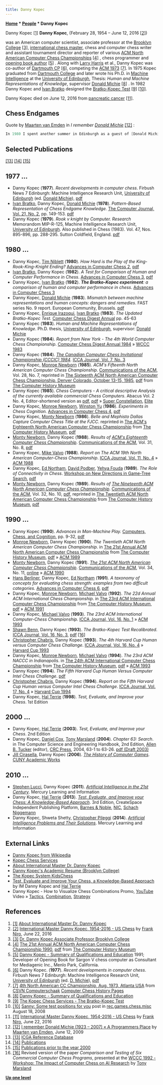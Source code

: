 ```yaml
---
title: Danny Kopec
---
```

**[Home](Home "Home") * [People](People "People") * Danny Kopec**

[](http://www.kopecchess.com/Kopec_Chess_Services/About_Dr._Kopec.html) Danny Kopec <a id="cite-note-1" href="#cite-ref-1">[1]</a>
**Danny Kopec**, (February 28, 1954 – June 12, 2016 <a id="cite-note-2" href="#cite-ref-2">[2]</a>)

was an American computer scientist, associate professor at the [Brooklyn College](https://en.wikipedia.org/wiki/Brooklyn_College) <a id="cite-note-3" href="#cite-ref-3">[3]</a>, [international chess master](https://en.wikipedia.org/wiki/FIDE_titles#International_Master_.28IM.29), chess and computer chess writer and assistant tournament director and reporter of various [ACM North American Computer Chess Championships](ACM_North_American_Computer_Chess_Championship "ACM North American Computer Chess Championship") <a id="cite-note-4" href="#cite-ref-4">[4]</a> , chess programmer and [opening book author](Category:Opening_Book_Author "Category:Opening Book Author") <a id="cite-note-5" href="#cite-ref-5">[5]</a> . Along with [Larry Harris](Larry_Harris "Larry Harris") et al., Danny Kopec was co-author of [Dartmouth CP](Dartmouth_CP "Dartmouth CP") <a id="cite-note-6" href="#cite-ref-6">[6]</a>, competing the [ACM 1973](ACM_1973 "ACM 1973") <a id="cite-note-7" href="#cite-ref-7">[7]</a>. In 1975 Kopec graduated from [Dartmouth College](Dartmouth_College "Dartmouth College") and later wrote his Ph.D. in [Machine Intelligence](Artificial_Intelligence "Artificial Intelligence") at the [University of Edinburgh](University_of_Edinburgh "University of Edinburgh"), Thesis: *Human and Machine Representations of Knowledge*, supervisor [Donald Michie](Donald_Michie "Donald Michie") <a id="cite-note-8" href="#cite-ref-8">[8]</a> . In 1982 Danny Kopec and [Ivan Bratko](Ivan_Bratko "Ivan Bratko") designed the [Bratko-Kopec Test](Bratko-Kopec_Test "Bratko-Kopec Test") <a id="cite-note-9" href="#cite-ref-9">[9]</a> <a id="cite-note-10" href="#cite-ref-10">[10]</a>.

Danny Kopec died on June 12, 2016 from [pancreatic cancer](https://en.wikipedia.org/wiki/Pancreatic_cancer) <a id="cite-note-11" href="#cite-ref-11">[11]</a>.

## Chess Endgames

Quote by [Maarten van Emden](Maarten_van_Emden "Maarten van Emden") in *I remember [Donald Michie](Donald_Michie "Donald Michie")* <a id="cite-note-12" href="#cite-ref-12">[12]</a> :

```C++
In 1980 I spent another summer in Edinburgh as a guest of [Donald Michie](Donald_Michie "Donald Michie"). Since the low point of 1975, thanks to assiduous and inventive joint pursuit of funding possibilities by Donald and [Jean](http://www.informatik.uni-trier.de/%7Eley/db/indices/a-tree/m/Michie:Jean_Hayes.html), the Machine Intelligence Research Unit was alive with work focused on [chess endgames](Endgame "Endgame"). There were students, including [Tim Niblett](Tim_Niblett "Tim Niblett") and [Alen Shapiro](Alen_Shapiro "Alen Shapiro"). Danny Kopec was there, perhaps formally as a student, but de facto as the resident chess consultant. [Ivan Bratko](Ivan_Bratko "Ivan Bratko") visited frequently. Alen was the administrator of the dream computing environment of that time: a small [PDP-11](PDP-11 "PDP-11") running [Unix](Unix "Unix"). 

```

## Selected Publications

<a id="cite-note-13" href="#cite-ref-13">[13]</a> <a id="cite-note-14" href="#cite-ref-14">[14]</a> <a id="cite-note-15" href="#cite-ref-15">[15]</a>

## 1977 ...

- Danny Kopec (**1977**). *Recent developments in computer chess*. Firbush News 7 Edinburgh: Machine Intelligence Research Unit, [University of Edinburgh](University_of_Edinburgh "University of Edinburgh") (ed. [Donald Michie](Donald_Michie "Donald Michie")), [pdf](http://www.sci.brooklyn.cuny.edu/~kopec/Publications/Publications/O_45_C.pdf)
- [Ivan Bratko](Ivan_Bratko "Ivan Bratko"), Danny Kopec, [Donald Michie](Donald_Michie "Donald Michie") (**1978**). *Pattern-Based Representation of Chess Endgame Knowledge.* [The Computer Journal, Vol. 21, No. 2](http://comjnl.oxfordjournals.org/content/21/2.toc), pp. 149-153. [pdf](http://www.sci.brooklyn.cuny.edu/%7Ekopec/Publications/Publications/O_44_C.pdf)
- Danny Kopec (**1979**). *Rook v knight by Computer. Research* Memorandom MIP-R-125, Machine Intelligence Research Unit, [University of Edinburgh](University_of_Edinburgh "University of Edinburgh"). Also published in Chess (1983). Vol. 47, Nos. 895-896, pp. 288-295. Sutton Coldfield, England. [pdf](http://www.sci.brooklyn.cuny.edu/%7Ekopec/Publications/Publications/O_43_C.pdf)

## 1980 ...

- Danny Kopec, [Tim Niblett](Tim_Niblett "Tim Niblett") (**1980**). *How Hard is the Play of the King-Rook-King-Knight Ending?* [Advances in Computer Chess 2](Advances_in_Computer_Chess_2 "Advances in Computer Chess 2"), [pdf](http://www.sci.brooklyn.cuny.edu/%7Ekopec/Publications/Publications/O_42_C.pdf)
- [Ivan Bratko](Ivan_Bratko "Ivan Bratko"), Danny Kopec (**1982**). *A Test for Comparison of Human and Computer Performance in Chess*. [Advances in Computer Chess 3](Advances_in_Computer_Chess_3 "Advances in Computer Chess 3"), [pdf](http://www.sci.brooklyn.cuny.edu/%7Ekopec/Publications/Publications/O_41_C.pdf)
- Danny Kopec, [Ivan Bratko](Ivan_Bratko "Ivan Bratko") (**1982**). ***The Bratko-Kopec experiment**: a comparison of human and computer performance in chess*. [Advances in Computer Chess 3](Advances_in_Computer_Chess_3 "Advances in Computer Chess 3")
- Danny Kopec, [Donald Michie](Donald_Michie "Donald Michie") (**1983**). *Mismatch between machine representations and human concepts: dangers and remedies*. FAST series No. 9 report. European Community, Brussels. [pdf](http://www.sci.brooklyn.cuny.edu/%7Ekopec/Publications/Publications/O_38_AI.pdf)
- Danny Kopec, [Enrique Irazoqui](Enrique_Irazoqui "Enrique Irazoqui"), [Ivan Bratko](Ivan_Bratko "Ivan Bratko") (**1983**). *The Updated Bratko-Kopec Test.* [Computer Chess Digest Annual](Computer_Chess_Reports "Computer Chess Reports") pp. 45-63
- Danny Kopec (**1983**). *Human and Machine Representations of Knowledge*. Ph.D. thesis, [University of Edinburgh](University_of_Edinburgh "University of Edinburgh"), supervisor: [Donald Michie](Donald_Michie "Donald Michie")
- Danny Kopec (**1984**). *Report from New York - The 4th World Computer Chess Championship*. [Computer Chess Digest Annual 1984](Computer_Chess_Reports "Computer Chess Reports") » [WCCC 1983](WCCC_1983 "WCCC 1983")
- Danny Kopec (**1984**). *[The Canadian Computer Chess Invitational Championship (CCCIC) 1984](Canadian_Computer_Chess_Invitational_Championship_1984 "Canadian Computer Chess Invitational Championship 1984")*. [ICCA Journal, Vol. 7, No. 3](ICGA_Journal#7_1 "ICGA Journal")
- Danny Kopec, [Monroe Newborn](Monroe_Newborn "Monroe Newborn") (**1985**). *ACM's Fifteenth North American Computer Chess Championship*. [Communications of the ACM](ACM#Communications "ACM"), Vol. 28, No. 7, reprinted in [The Sixteenth ACM North American Computer Chess Championship, Denver Colorado, October 13-15, 1985](http://www.computerhistory.org/chess/full_record.php?iid=doc-431614f6cef27), [pdf](http://archive.computerhistory.org/projects/chess/related_materials/text/3-1%20and%203-2%20and%203-3.1985_16th_NACCC/1985%20NACCC.062303067.sm.pdf) from [The Computer History Museum](The_Computer_History_Museum "The Computer History Museum")
- Danny Kopec (**1985**). *Chess Computers - A critical descriptive Analysis of the currently available commercial Chess Computers*. Abacus Vol. 2 No. 4, Editor-shortened version as [pdf](http://www.sci.brooklyn.cuny.edu/~kopec/Publications/Publications/O_34_C.pdf), [pdf](http://spider.sci.brooklyn.cuny.edu/~kopec/Publications/Publications/O_34_C.pdf) » [Super Constellation](Super_Constellation "Super Constellation"), [Elite](Elite "Elite")
- Danny Kopec, [Monroe Newborn](Monroe_Newborn "Monroe Newborn"), [Winston Yu](index.php?title=Winston_Yu&action=edit&redlink=1 "Winston Yu (page does not exist)") (**1986**). *Experiments in Chess Cognition.* [Advances in Computer Chess 4](Advances_in_Computer_Chess_4 "Advances in Computer Chess 4"), [pdf](http://www.sci.brooklyn.cuny.edu/%7Ekopec/Publications/Publications/O_32_C.pdf)
- Danny Kopec, [Monty Newborn](Monroe_Newborn "Monroe Newborn") (**1986**). *Belle and Mephisto Dallas Capture Computer Chess Title at the FJCC*. reprinted in [The ACM's Eighteenth North American Computer Chess Championship](http://www.computerhistory.org/chess/full_record.php?iid=doc-431614f6cabbd) from [The Computer History Museum](The_Computer_History_Museum "The Computer History Museum"), [pdf](http://archive.computerhistory.org/projects/chess/related_materials/text/3-1%20and%203-2%20and%203-3%20and%204-3.1987_18th_NACCC/1987%20NACCC.062303063.sm.pdf)
- [Monty Newborn](Monroe_Newborn "Monroe Newborn"), Danny Kopec (**1988**). *Results of [ACM's Eighteenth Computer Chess Championship](ACM_1987 "ACM 1987")*. [Communications of the ACM](ACM#Communications "ACM"), Vol. 31, No. 8, [pdf](http://www.sci.brooklyn.cuny.edu/~kopec/Publications/Publications/O_30_C.pdf)
- Danny Kopec, [Mike Valvo](Michael_Valvo "Michael Valvo") (**1988**). *Report on The ACM 19th North American Computer-Chess Championship*. [ICCA Journal, Vol. 11, No. 4](ICGA_Journal#11_4 "ICGA Journal") » [ACM 1988](ACM_1988 "ACM 1988")
- Danny Kopec, [Ed Northam](Ed_Northam "Ed Northam"), [David Podber](index.php?title=David_Podber&action=edit&redlink=1 "David Podber (page does not exist)"), [Yehya Fouda](index.php?title=Yehya_Fouda&action=edit&redlink=1 "Yehya Fouda (page does not exist)") (**1989**). *The Role of Connectivity in Chess*. [Workshop on New Directions in Game-Tree Search](WCCC_1989#Workshop "WCCC 1989"), [pdf](http://www.sci.brooklyn.cuny.edu/%7Ekopec/Publications/Publications/O_24_C.pdf)
- [Monty Newborn](Monroe_Newborn "Monroe Newborn"), Danny Kopec (**1989**). *Results of [The Nineteenth ACM North American Computer Chess Championship](ACM_1988 "ACM 1988")*. [Communications of the ACM](ACM#Communications "ACM"), Vol. 32, No. 10, [pdf](http://www.sci.brooklyn.cuny.edu/~kopec/Publications/Publications/O_23_C.pdf), reprinted in [The Twentieth ACM North American Computer Chess Championship](http://www.computerhistory.org/chess/full_record.php?iid=doc-431614f6cb3a1) from [The Computer History Museum](The_Computer_History_Museum "The Computer History Museum"), [pdf](http://archive.computerhistory.org/projects/chess/related_materials/text/3-1%20and%203-2%20and%203-3%20and%204-3.1989_20th_NACCC/1989%20NACCC.062303064.sm.pdf)

## 1990 ...

- Danny Kopec (**1990**). *Advances in Man-Machine Play.* [Computers, Chess, and Cognition](Computers,_Chess,_and_Cognition "Computers, Chess, and Cognition"), pp. 9-32, [pdf](http://www.sci.brooklyn.cuny.edu/%7Ekopec/Publications/Publications/O_21_C.pdf)
- [Monroe Newborn](Monroe_Newborn "Monroe Newborn"), Danny Kopec (**1990**). *The Twentieth ACM North American Computer Chess Championship*. in [The 21st Annual ACM North American Computer Chess Championship](http://www.computerhistory.org/chess/full_record.php?iid=doc-431614f6cbb95) from [The Computer History Museum](The_Computer_History_Museum "The Computer History Museum"), [pdf](http://archive.computerhistory.org/projects/chess/related_materials/text/3-1%20and%203-2%20and%203-3%20and%204-3.1990_21st_NACCC/1990%20NACCC.062303065.sm.pdf) » [ACM 1989](ACM_1989 "ACM 1989")
- [Monty Newborn](Monroe_Newborn "Monroe Newborn"), Danny Kopec (**1991**). *[The 21st ACM North American Computer Chess Championship](http://dl.acm.org/citation.cfm?id=125497)*. [Communications of the ACM](ACM#Communications "ACM"), Vol. 34, No. 11, [online](http://www.accessmylibrary.com/article-1G1-11640254/21st-acm-north-american.html) » [ACM 1990](ACM_1990 "ACM 1990")
- [Hans Berliner](Hans_Berliner "Hans Berliner"), Danny Kopec, [Ed Northam](Ed_Northam "Ed Northam") (**1991**). *A taxonomy of concepts for evaluating chess strength: examples from two difficult categories.* [Advances in Computer Chess 6](Advances_in_Computer_Chess_6 "Advances in Computer Chess 6"), [pdf](http://www.sci.brooklyn.cuny.edu/%7Ekopec/Publications/Publications/O_20_C.pdf)
- Danny Kopec, [Monroe Newborn](Monroe_Newborn "Monroe Newborn"), [Michael Valvo](Michael_Valvo "Michael Valvo") (**1992**). *The 22d Annual ACM International Chess Championship*. in [The 23rd ACM International Computer Chess Championship](http://www.computerhistory.org/chess/full_record.php?iid=doc-431614f6cc6e9) from [The Computer History Museum](The_Computer_History_Museum "The Computer History Museum"), [pdf](http://archive.computerhistory.org/projects/chess/related_materials/text/3-1%20and%203-2%20and%203-3%20and%204-3.1990_21st_NACCC/1990%20NACCC.062303065.sm.pdf) » [ACM 1991](ACM_1991 "ACM 1991")
- Danny Kopec, [Michael Valvo](Michael_Valvo "Michael Valvo") (**1993**). *The 23rd ACM International Computer-Chess Championship.* [ICCA Journal, Vol. 16, No. 1](ICGA_Journal#16_1 "ICGA Journal") » [ACM 1993](ACM_1993 "ACM 1993")
- [Shawn Benn](Shawn_Benn "Shawn Benn"), Danny Kopec (**1993**). *The Bratko-Kopec Test Recalibrated.* [ICCA Journal, Vol. 16, No. 3](ICGA_Journal#16_3 "ICGA Journal"), [pdf](http://www.sci.brooklyn.cuny.edu/%7Ekopec/Publications/Publications/O_11_C.pdf) <a id="cite-note-16" href="#cite-ref-16">[16]</a>
- [Christopher Chabris](Christopher_Chabris "Christopher Chabris"), Danny Kopec (**1993**). *The 4th Harvard Cup Human versus Computer Chess Challange*. [ICCA Journal, Vol. 16, No. 4](ICGA_Journal#16_4 "ICGA Journal") » [Harvard Cup 1993](Harvard_Cup_1993 "Harvard Cup 1993")
- Danny Kopec, [Monroe Newborn](Monroe_Newborn "Monroe Newborn"), [Michael Valvo](Michael_Valvo "Michael Valvo") (**1994**). *The 23rd ACM NACCC in Indianapolis*. in [The 24th ACM International Computer Chess Championship](http://www.computerhistory.org/chess/full_record.php?iid=doc-431614f6cceea) from [The Computer History Museum](The_Computer_History_Museum "The Computer History Museum"), [pdf](http://archive.computerhistory.org/projects/chess/related_materials/text/3-1%20and%203-2%20and%203-3%20and%204-3.1994_24th_ICCC/1994%20ICCC.062303013.sm.pdf) » [ACM 1993](ACM_1993 "ACM 1993")
- Danny Kopec (**1994**). *The Fifth Harvard Cup Human Versus Computer Intel Chess Challenge*. [pdf](http://spider.sci.brooklyn.cuny.edu/~kopec/Publications/Publications/O_6_C.pdf)
- [Christopher Chabris](Christopher_Chabris "Christopher Chabris"), Danny Kopec (**1994**). *Report on the Fifth Harvard Cup Human versus Computer Intel Chess Challenge*. [ICCA Journal, Vol. 17, No. 4](ICGA_Journal#17_4 "ICGA Journal") » [Harvard Cup 1994](Harvard_Cup_1994 "Harvard Cup 1994")
- Danny Kopec, [Hal Terrie](Hal_Terrie "Hal Terrie") (**1998**). *Test, Evaluate, and Improve your Chess*. 1st Edition

## 2000 ...

- Danny Kopec, [Hal Terrie](Hal_Terrie "Hal Terrie") (**2003**). *Test, Evaluate, and Improve your Chess*. 2nd Edition
- Danny Kopec, [Daniel Cox](index.php?title=Daniel_Cox&action=edit&redlink=1 "Daniel Cox (page does not exist)"), [Tony Marsland](Tony_Marsland "Tony Marsland") (**2004**). *Chapter 63: Search*. in The Computer Science and Engineering Handbook, 2nd Edition, [Allen B. Tucker](http://www.bowdoin.edu/%7Eallen/) (editor), [CRC Press](https://en.wikipedia.org/wiki/CRC_Press), 2004, 63-1 to 63-26. [pdf (Draft 2003)](http://www.sci.brooklyn.cuny.edu/%7Ekopec/research/new/Best_Draft6.pdf)
- [Jill Cirasella](Jill_Cirasella "Jill Cirasella"), Danny Kopec (**2006**). *[The History of Computer Games](https://academicworks.cuny.edu/gc_pubs/174/)*. [CUNY Academic Works](https://academicworks.cuny.edu/)

## 2010 ...

- [Stephen Lucci](http://www-cs.ccny.cuny.edu/~cssjl/), Danny Kopec (**2011**). *[Artificial Intelligence in the 21st Century](https://www.facebook.com/permalink.php?id=148704398520615&story_fbid=177479219065436)*. Mercury Learning and Information
- Danny Kopec, [Hal Terrie](Hal_Terrie "Hal Terrie") (**2013**). *[Test, Evaluate, and Improve your Chess: A Knowledge-Based Approach](http://www.goodreads.com/book/show/17823740-test-evaluate-and-improve-your-chess)*. 3rd Edition, CreateSpace Independent Publishing Platform, [Barnes & Noble](http://www.barnesandnoble.com/w/test-evaluate-and-improve-your-chess-dr-danny-kopec-im/1115688766?ean=9781483991573), [NIC](https://www.newinchess.com/Test__Evaluate_and_Improve_Your_Chess__3rd_Edition-p-7410.html), [Schach Niggemann](http://www.schachversand.de/d/detail/buecher/4915.html)
- Danny Kopec, Shweta Shetty, [Christopher Pileggi](https://www.linkedin.com/in/pileggichristopher) (**2014**). *[Artificial Intelligence Problems and Their Solutions](http://www.merclearning.com/titles/Artificial-Intelligence-Problems-and-Their-Solutions.html)*. Mercury Learning and Information

## External Links

- [Danny Kopec from Wikipedia](https://en.wikipedia.org/wiki/Danny_Kopec)
- [Kopec Chess Services](http://www.kopecchess.com/)
- [About International Master Dr. Danny Kopec](http://www.kopecchess.com/Kopec_Chess_Services/About_Dr._Kopec.html)
- [Danny Kopec's Academic Resume (Brooklyn College)](http://www.sci.brooklyn.cuny.edu/%7Ekopec/kopecresume.htm)
- [The Kopec System KidsChess](http://www.kidschess.com/sicilian/kopec_system.html)
- [Test, Evaluate and Improve Your Chess, a Knowledge-Based Approach](http://www.chessville.com/instruction/DannyKopec/TestEvaluateandImproveYourChess.htm) by IM Danny Kopec and [Hal Terrie](http://bradenbournival.com/chess_players/hal_terrie/)
- Danny Kopec - How to Visualize Chess Combinations Promo, [YouTube](https://en.wikipedia.org/wiki/YouTube) Video » [Tactics](Tactics "Tactics"), [Combination](Combination "Combination"), [Strategy](Strategy "Strategy")

## References

1. <a id="cite-ref-1" href="#cite-note-1">[1]</a> [About International Master Dr. Danny Kopec](http://www.kopecchess.com/Kopec_Chess_Services/About_Dr._Kopec.html)
1. <a id="cite-ref-2" href="#cite-note-2">[2]</a> [International Master Danny Kopec, 1954-2016 - US Chess](https://new.uschess.org/news/international-master-danny-kopec-1954-2016/) by [Frank Niro](http://www.anusha.com/niro.htm), June 22, 2016
1. <a id="cite-ref-3" href="#cite-note-3">[3]</a> [Dr. Danny Kopec Associate Professor Brooklyn College](http://www.sci.brooklyn.cuny.edu/%7Ekopec/)
1. <a id="cite-ref-4" href="#cite-note-4">[4]</a> [The 21st Annual ACM North American Computer Chess Championship 1990](http://www.computerhistory.org/chess/full_record.php?iid=doc-431614f6cbb95), [pdf](http://archive.computerhistory.org/projects/chess/related_materials/text/3-1%20and%203-2%20and%203-3%20and%204-3.1990_21st_NACCC/1990%20NACCC.062303065.sm.pdf) from [The Computer History Museum](The_Computer_History_Museum "The Computer History Museum")
1. <a id="cite-ref-5" href="#cite-note-5">[5]</a> [Danny Kopec - Summary of Qualifications and Education](http://www.sci.brooklyn.cuny.edu/%7Ekopec/kopecresume.htm) 1991; Developer of Opening Book for Sargon V chess computer as Consultant for Mediagenic Inc., Menlo Park, California.
1. <a id="cite-ref-6" href="#cite-note-6">[6]</a> Danny Kopec. (**1977**). *Recent developments in computer chess*. Firbush News 7 Edinburgh: Machine Intelligence Research Unit, [University of Edinburgh](University_of_Edinburgh "University of Edinburgh") (ed. [D. Michie](Donald_Michie "Donald Michie")), [pdf](http://www.sci.brooklyn.cuny.edu/%7Ekopec/Publications/Publications/O_45_AI.pdf)
1. <a id="cite-ref-7" href="#cite-note-7">[7]</a> [4th North American CC Championship, Aug. 1973, Atlanta USA](http://www.csvn.nl/index.php?option=com_content&task=view&id=86&Itemid=48) from [CSVN Computerschaak](http://www.csvn.nl/) [Computer Chess History Pages](http://www.csvn.nl/index.php?option=com_content&task=view&id=18&Itemid=38)
1. <a id="cite-ref-8" href="#cite-note-8">[8]</a> [Danny Kopec - Summary of Qualifications and Education](http://www.sci.brooklyn.cuny.edu/%7Ekopec/kopecresume.htm)
1. <a id="cite-ref-9" href="#cite-note-9">[9]</a> [The Kopec Chess Services - The Bratko-Kopec Test](http://www.kopecchess.com/?page_id=55)
1. <a id="cite-ref-10" href="#cite-note-10">[10]</a> [Sanny: Some test positions for you](http://groups.google.com/group/rec.games.chess.misc/browse_frm/thread/39e2b493928369fe#) post in [rec.games.chess.misc](http://groups.google.com/group/rec.games.chess.misc/topics) August 18, 2008
1. <a id="cite-ref-11" href="#cite-note-11">[11]</a> [International Master Danny Kopec, 1954-2016 - US Chess](https://new.uschess.org/news/international-master-danny-kopec-1954-2016/) by [Frank Niro](http://www.anusha.com/niro.htm), June 22, 2016
1. <a id="cite-ref-12" href="#cite-note-12">[12]</a> [I remember Donald Michie (1923 – 2007) « A Programmers Place](http://vanemden.wordpress.com/2009/06/12/i-remember-donald-michie-1923-2007/) by [Maarten van Emden](Maarten_van_Emden "Maarten van Emden"), June 12, 2009
1. <a id="cite-ref-13" href="#cite-note-13">[13]</a> [ICGA Reference Database](ICGA_Journal#RefDB "ICGA Journal")
1. <a id="cite-ref-14" href="#cite-note-14">[14]</a> [Publications](http://www.sci.brooklyn.cuny.edu/%7Ekopec/research/page6.htm)
1. <a id="cite-ref-15" href="#cite-note-15">[15]</a> [Publications prior to the year 2000](http://www.sci.brooklyn.cuny.edu/%7Ekopec/Publications/P_index.html)
1. <a id="cite-ref-16" href="#cite-note-16">[16]</a> Revised version of the paper *Comparison and Testing of Six Commercial Computer Chess Programs*, presented at the [WCCC 1992 - Workshop: The Impact of Computer Chess on AI Research](WCCC_1992#Workshop "WCCC 1992") by [Tony Marsland](Tony_Marsland "Tony Marsland")

**[Up one level](People "People")**

